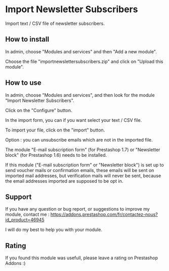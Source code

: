 # Import Newsletter Subscribers

Import text / CSV file of newsletter subscribers.

## How to install

In admin, choose "Modules and services" and then "Add a new module". 

Choose the file "importnewslettersubscribers.zip" and click on "Upload this module".

## How to use

In admin, choose "Modules and services", and then look for the module "Import Newsletter Subscribers".

Click on the "Configure" button.

In the import form, you can if you want select your text / CSV file.

To import your file, click on the "import" button.

Option : you can unsubscribe emails which are not in the imported file.

The module "E-mail subscription form" (for Prestashop 1.7) or "Newsletter block" (for Prestashop 1.6) needs to be installed.

If this module ("E-mail subscription form" or "Newsletter block") is set up to send voucher mails or confirmation emails, these emails will be sent on imported mail addresses, but verification mails will never be sent, because the email addresses imported are supposed to be opt in.

## Support

If you have any question or bug report, or suggestions to improve my module, contact me : https://addons.prestashop.com/fr/contactez-nous?id_product=46945

I will do my best to help you with your module.

## Rating

If you found this module was usefull, please leave a rating on Prestashop Addons :)